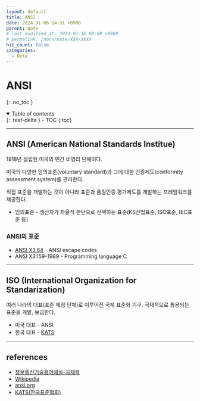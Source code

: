 ```yaml
---
layout: default
title: ANSI
date: 2024-01-06 14:31 +0900
parent: Note
# last_modified_at: 2024-01-16 00:00 +0900
# permalink: /docs/note/XXX/XXXX
hit_count: false
categories:
  - Note
---
```


# ANSI
{: .no_toc }
<details open markdown="block">
  <summary>
    Table of contents
  </summary>
  {: .text-delta }
- TOC
{:toc}
</details>

<hr>

## ANSI (American National Standards Institue)

1918년 설립된 미국의 민간 비영리 단체이다.        

미국의 다양한 임의표준(voluntary standard)과 그에 대한 인증제도(conformity assessment system)를 관리한다.

직접 표준을 개발하는 것이 아니라 표준과 품질인증 평가제도를 개발하는 프레임워크를 제공한다.

* 임의표준 - 생산자가 자율적 판단으로 선택하는 표준(KS산업표준, ISO표준, IEC표준 등)

### ANSI의 표준

* [ANSI X3.64](http://mkparkqq.github.io/docs/note/2024-01-04-ansi-escape-code.html) - ANSI escape codes
* ANSI X3.159-1989 - Programming language C

<hr>

## ISO (International Organization for Standarization)

여러 나라의 대표(표준 제정 단체)로 이루어진 국제 표준화 기구. 국제적으로 통용되는 표준을 개발, 보급한다.

* 미국 대표 - ANSI
* 한국 대표 - [KATS](https://www.kats.go.kr/main.do)

<hr>

## references

* [정보통신기술용어해설-차재복](http://www.ktword.co.kr/test/view/view.php?nav=2&no=243&sh=ansi)
* [Wikipedia](https://en.wikipedia.org/wiki/ANSI_C)
* [ansi.org](https://www.ansi.org/about/introduction)
* [KATS(한국표준협회)](https://www.ksa.or.kr/ksa_kr/839/subview.do)
